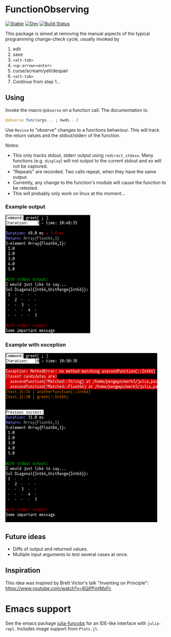 # FunctionObserving

[![Stable](https://img.shields.io/badge/docs-stable-blue.svg)](https://pengwyn.github.io/FunctionObserving.jl/stable)
[![Dev](https://img.shields.io/badge/docs-dev-blue.svg)](https://pengwyn.github.io/FunctionObserving.jl/dev)
[![Build Status](https://travis-ci.com/pengwyn/FunctionObserving.jl.svg?branch=master)](https://travis-ci.com/pengwyn/FunctionObserving.jl)

This package is aimed at removing the manual aspects of the typical programming
change-check cycle, usually invoked by 

1. edit
1. save
1. `<alt-tab>`
1. `<up-arrow><enter>`
1. curse/scream/yell/despair
1. `<alt-tab>`
1. Continue from step 1...

## Using

Invoke the macro `@observe` on a function call. The documentation is:


```julia
@observe func(args... ; kwds...)
```
Use `Revise` to "observe" changes to a functions behaviour. This will track the
return values and the stdout/stderr of the function.
    
Notes:
* This only tracks stdout, stderr output using `redirect_stdxxx`. Many functions
  (e.g. `display`) will not output to the current stdout and so will not be captured.
* "Repeats" are recorded. Two calls repeat, when they have the same output.
* Currently, any change to the function's module will cause the function to be retested.
* This will probably only work on linux at the moment...

### Example output
![Success](examples/success.png)

### Example with exception
![Exception](examples/error.png)

## Future ideas

* Diffs of output and returned values.
* Multiple input arguments to test several cases at once.


## Inspiration

This idea was inspired by Brett Victor's talk "Inventing on Principle":
https://www.youtube.com/watch?v=8QiPFmIMxFc

# Emacs support

See the emacs package [julia-funcobs](https://github.com/pengwyn/julia-funcobs)
for an IDE-like interface with `julia-repl`. Includes image support from
`Plots.jl`.
